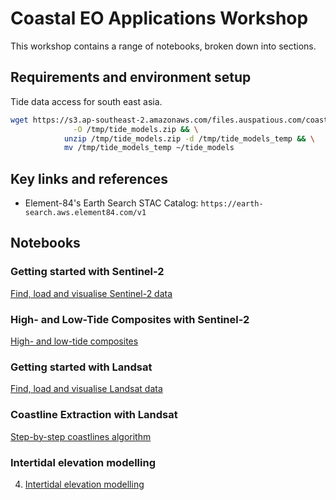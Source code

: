 # Coastal EO Applications Workshop

This workshop contains a range of notebooks, broken down into sections.

## Requirements and environment setup

Tide data access for south east asia.

```bash
wget https://s3.ap-southeast-2.amazonaws.com/files.auspatious.com/coastlines/data/tide_models_vn_ph_2022.zip \
              -O /tmp/tide_models.zip && \
            unzip /tmp/tide_models.zip -d /tmp/tide_models_temp && \
            mv /tmp/tide_models_temp ~/tide_models
```

## Key links and references

* Element-84's Earth Search STAC Catalog: `https://earth-search.aws.element84.com/v1`

## Notebooks

### Getting started with Sentinel-2

[Find, load and visualise Sentinel-2 data](notebooks/Sentinel-2_GettingStarted.ipynb)

### High- and Low-Tide Composites with Sentinel-2

[High- and low-tide composites](notebooks/Sentinel-2_HighLowComposites.ipynb)

### Getting started with Landsat

[Find, load and visualise Landsat data](notebooks/Landsat_GettingStarted.ipynb)

### Coastline Extraction with Landsat 

[Step-by-step coastlines algorithm](notebooks/Coastlines_StepByStep.ipynb)

### Intertidal elevation modelling

4. [Intertidal elevation modelling](notebooks/Sentinel-2_Intertidal.ipynb)
